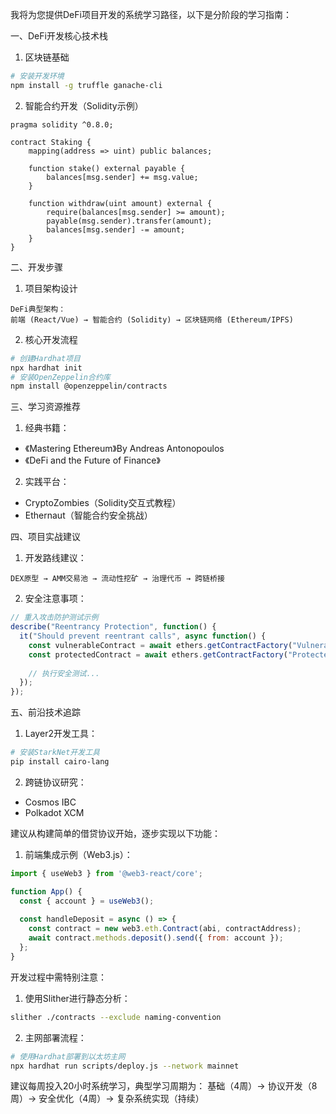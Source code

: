 

我将为您提供DeFi项目开发的系统学习路径，以下是分阶段的学习指南：

一、DeFi开发核心技术栈
1. 区块链基础
```bash
# 安装开发环境
npm install -g truffle ganache-cli
```

2. 智能合约开发（Solidity示例）
```solidity:/Users/wingo.wen/Documents/Trae/demo/defi-project/contracts/Staking.sol
pragma solidity ^0.8.0;

contract Staking {
    mapping(address => uint) public balances;
    
    function stake() external payable {
        balances[msg.sender] += msg.value;
    }
    
    function withdraw(uint amount) external {
        require(balances[msg.sender] >= amount);
        payable(msg.sender).transfer(amount);
        balances[msg.sender] -= amount;
    }
}
```

二、开发步骤
1. 项目架构设计
```
DeFi典型架构：
前端 (React/Vue) → 智能合约 (Solidity) → 区块链网络 (Ethereum/IPFS)
```

2. 核心开发流程
```bash
# 创建Hardhat项目
npx hardhat init
# 安装OpenZeppelin合约库
npm install @openzeppelin/contracts
```

三、学习资源推荐
1. 经典书籍：
- 《Mastering Ethereum》By Andreas Antonopoulos
- 《DeFi and the Future of Finance》

2. 实践平台：
- CryptoZombies（Solidity交互式教程）
- Ethernaut（智能合约安全挑战）

四、项目实战建议
1. 开发路线建议：
```
DEX原型 → AMM交易池 → 流动性挖矿 → 治理代币 → 跨链桥接
```

2. 安全注意事项：
```solidity:/Users/wingo.wen/Documents/Trae/demo/defi-project/test/SecurityTest.js
// 重入攻击防护测试示例
describe("Reentrancy Protection", function() {
  it("Should prevent reentrant calls", async function() {
    const vulnerableContract = await ethers.getContractFactory("Vulnerable");
    const protectedContract = await ethers.getContractFactory("Protected");
    
    // 执行安全测试...
  });
});
```

五、前沿技术追踪
1. Layer2开发工具：
```bash
# 安装StarkNet开发工具
pip install cairo-lang
```

2. 跨链协议研究：
- Cosmos IBC
- Polkadot XCM

建议从构建简单的借贷协议开始，逐步实现以下功能：
1. 前端集成示例（Web3.js）：
```javascript:/Users/wingo.wen/Documents/Trae/demo/defi-project/src/App.jsx
import { useWeb3 } from '@web3-react/core';

function App() {
  const { account } = useWeb3();
  
  const handleDeposit = async () => {
    const contract = new web3.eth.Contract(abi, contractAddress);
    await contract.methods.deposit().send({ from: account });
  };
}
```

开发过程中需特别注意：
1. 使用Slither进行静态分析：
```bash
slither ./contracts --exclude naming-convention
```

2. 主网部署流程：
```bash
# 使用Hardhat部署到以太坊主网
npx hardhat run scripts/deploy.js --network mainnet
```

建议每周投入20小时系统学习，典型学习周期为：
基础（4周）→ 协议开发（8周）→ 安全优化（4周）→ 复杂系统实现（持续）